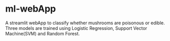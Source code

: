 # ml-webApp
A streamlit webApp to classify whether mushrooms are poisonous or edible. Three models are trained using Logistic Regression, Support Vector Machine(SVM) and Random Forest.
